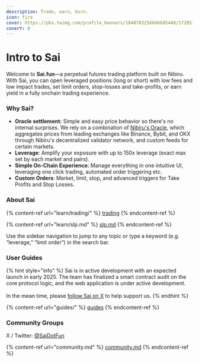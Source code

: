 ```yaml
---
description: Trade, earn, burn.
icon: fire
cover: https://pbs.twimg.com/profile_banners/1840783256666685440/1728518713/1500x500
coverY: 0
---
```


# Intro to Sai

Welcome to **Sai.fun**—a perpetual futures trading platform built on Nibiru. With Sai, you can open leveraged positions (long or short) with low fees and low impact trades, set limit orders, stop-losses and take-profits, or earn yield in a fully onchain trading experience.

### Why Sai?

* **Oracle settlement:** Simple and easy price behavior so there's no internal surprises. We rely on a combination of [Nibiru's Oracle](https://nibiru.fi/docs/ecosystem/oracle/), which aggregates prices from leading exchanges like Binance, Bybit, and OKX through Nibiru's decentralized validator network, and custom feeds for certain markets.
* **Leverage**: Amplify your exposure with up to 150x leverage (exact max set by each market and pairs).
* **Simple On-Chain Experience**: Manage everything in one intuitive UI, leveraging one click trading, automated order triggering etc.
* **Custom Orders**: Market, limit, stop, and advanced triggers for Take Profits and Stop Losses.

### About Sai

{% content-ref url="learn/trading/" %}
[trading](learn/trading/)
{% endcontent-ref %}

{% content-ref url="learn/slp.md" %}
[slp.md](learn/slp.md)
{% endcontent-ref %}

Use the sidebar navigation to jump to any topic or type a keyword (e.g. “leverage,” “limit order”) in the search bar.

### User Guides

{% hint style="info" %}
Sai is in active development with an expected launch in early 2025. The team has finalized a smart contract audit on the core protocol logic, and the web application is under active development.\
\
In the mean time, please [follow Sai on X](https://x.com/saidotfun) to help support us. &#x20;
{% endhint %}

{% content-ref url="guides/" %}
[guides](guides/)
{% endcontent-ref %}

### Community Groups

X / Twitter:  [@SaiDotFun](https://x.com/saidotfun)

{% content-ref url="community.md" %}
[community.md](community.md)
{% endcontent-ref %}



